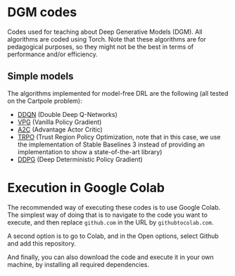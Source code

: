 # DGM codes
Codes used for teaching about Deep Generative Models (DGM). All algorithms are coded using Torch. Note that these algorithms are for pedagogical purposes, so they might not be the best in terms of performance and/or efficiency.

## Simple models
The algorithms implemented for model-free DRL are the following (all tested on the Cartpole problem):
* [DDQN](/model_free/DDQN_cartpole.ipynb) (Double Deep Q-Networks)
* [VPG](/model_free/VPG_cartpole.ipynb) (Vanilla Policy Gradient)
* [A2C](/model_free/A2C_cartpole.ipynb) (Advantage Actor Critic)
* [TRPO](/model_free/TRPO_cartpole.ipynb) (Trust Region Policy Optimization, note that in this case, we use the implementation of Stable Baselines 3 instead of providing an implementation to show a state-of-the-art library)
* [DDPG](/model_free/DDPG_cartpole.ipynb) (Deep Deterministic Policy Gradient)

# Execution in Google Colab

The recommended way of executing these codes is to use Google Colab. The simplest way of doing that is to navigate to the code you want to execute, and then replace `github.com` in the URL by `githubtocolab.com`.

A second option is to go to Colab, and in the Open options, select Github and add this repository.

And finally, you can also download the code and execute it in your own machine, by installing all required dependencies.
